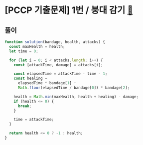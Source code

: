 # [PCCP 기출문제] 1번 / 붕대 감기 [🔗](https://school.programmers.co.kr/learn/courses/30/lessons/250137)

## 풀이

```javascript
function solution(bandage, health, attacks) {
  const maxHealth = health;
  let time = 0;

  for (let i = 0; i < attacks.length; i++) {
    const [attackTime, damage] = attacks[i];

    const elapsedTime = attackTime - time - 1;
    const healing =
      elapsedTime * bandage[1] +
      Math.floor(elapsedTime / bandage[0]) * bandage[2];

    health = Math.min(maxHealth, health + healing) - damage;
    if (health <= 0) {
      break;
    }

    time = attackTime;
  }

  return health <= 0 ? -1 : health;
}
```
